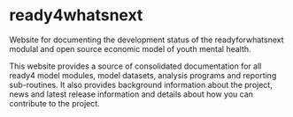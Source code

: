 # ready4whatsnext
Website for documenting the development status of the readyforwhatsnext modulal and open source economic model of youth mental health.

This website provides a source of consolidated documentation for all ready4 model modules, model datasets, analysis programs and reporting sub-routines. It also provides background information about the project, news and latest release information and details about how you can contribute to the project.

